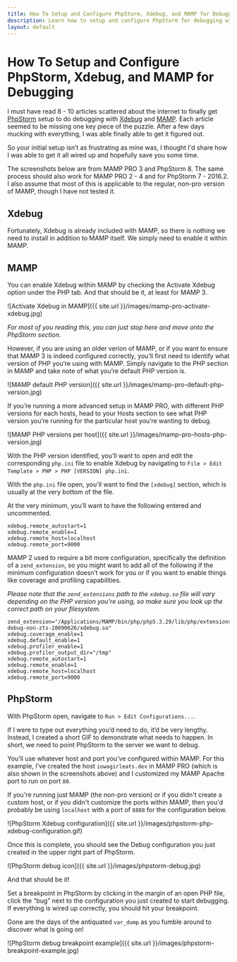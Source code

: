 ```yaml
---
title: How To Setup and Configure PhpStorm, Xdebug, and MAMP for Debugging
description: Learn how to setup and configure PhpStorm for debugging with MAMP and Xdebug.
layout: default
---
```


# How To Setup and Configure PhpStorm, Xdebug, and MAMP for Debugging

I must have read 8 - 10 articles scattered about the internet to finally get [PhpStorm](https://www.jetbrains.com/phpstorm/) setup to do debugging with [Xdebug](http://xdebug.org/) and [MAMP](http://www.mamp.info/). Each article seemed to be missing one key piece of the puzzle. After a few days mucking with everything, I was able finally able to get it figured out.

So your initial setup isn’t as frustrating as mine was, I thought I'd share how I was able to get it all wired up and hopefully save you some time.

The screenshots below are from MAMP PRO 3 and PhpStorm 8. The same process should also work for MAMP PRO 2 - 4 and for PhpStorm 7 - 2016.2. I also assume that most of this is applicable to the regular, non-pro version of MAMP, though I have not tested it.

## Xdebug

Fortunately, Xdebug is already included with MAMP, so there is nothing we need to install in addition to MAMP itself. We simply need to enable it within MAMP.

## MAMP

You can enable Xdebug within MAMP by checking the Activate Xdebug option under the PHP tab. And that should be it, at least for MAMP 3.

![Activate Xdebug in MAMP]({{ site.url }}/images/mamp-pro-activate-xdebug.jpg)

*For most of you reading this, you can just stop here and move onto the PhpStorm section.*

However, if you are using an older verion of MAMP, or if you want to ensure that MAMP 3 is indeed configured correctly, you’ll first need to identify what version of PHP you’re using with MAMP. Simply navigate to the PHP section in MAMP and take note of what you’re default PHP version is.

![MAMP default PHP version]({{ site.url }}/images/mamp-pro-default-php-version.jpg)

If you’re running a more advanced setup in MAMP PRO, with different PHP versions for each hosts, head to your Hosts section to see what PHP version you’re running for the particular host you’re wanting to debug.

![MAMP PHP versions per host]({{ site.url }}/images/mamp-pro-hosts-php-version.jpg)

With the PHP version identified, you’ll want to open and edit the corresponding `php.ini` file to enable Xdebug by navigating to `File > Edit Template > PHP > PHP [VERSION] php.ini`.

With the `php.ini` file open, you'll want to find the `[xdebug]` section, which is usually at the very bottom of the file.

At the very minimum, you’ll want to have the following entered and uncommented.

```
xdebug.remote_autostart=1
xdebug.remote_enable=1
xdebug.remote_host=localhost
xdebug.remote_port=9000
```

MAMP 2 used to require a bit more configuration, specifically the definition of a `zend_extension`, so you might want to add all of the following if the minimum configuration doesn’t work for you or if you want to enable things like coverage and profiling capabilities.

*Please note that the `zend_extensions` path to the `xdebug.so` file will vary depending on the PHP version you're using, so make sure you look up the correct path on your filesystem.*

```
zend_extension="/Applications/MAMP/bin/php/php5.3.29/lib/php/extensions/no-debug-non-zts-20090626/xdebug.so"
xdebug.coverage_enable=1
xdebug.default_enable=1
xdebug.profiler_enable=1
xdebug.profiler_output_dir="/tmp"
xdebug.remote_autostart=1
xdebug.remote_enable=1
xdebug.remote_host=localhost
xdebug.remote_port=9000
```

## PhpStorm

With PhpStorm open, navigate to `Run > Edit Configurations...`.

If I were to type out everything you’d need to do, it’d be very lengthy. Instead, I created a short GIF to demonstrate what needs to happen. In short, we need to point PhpStorm to the server we want to debug.

You’ll use whatever host and port you’ve configured within MAMP. For this example, I’ve created the host `iowagirleats.dev` in MAMP PRO (which is also shown in the screenshots above) and I customized my MAMP Apache port to run on port `80`.

If you're running just MAMP (the non-pro version) or if you didn't create a custom host, or if you didn't customize the ports within MAMP, then you'd probably be using `localhost` with a port of `8888` for the configuration below.

![PhpStorm Xdebug configuration]({{ site.url }}/images/phpstorm-php-xdebug-configuration.gif)

Once this is complete, you should see the Debug configuration you just created in the upper right part of PhpStorm.

![PhpStorm debug icon]({{ site.url }}/images/phpstorm-debug.jpg)

And that should be it!

Set a breakpoint in PhpStorm by clicking in the margin of an open PHP file, click the “bug” next to the configuration you just created to start debugging. If everything is wired up correctly, you should hit your breakpoint.

Gone are the days of the antiquated `var_dump` as you fumble around to discover what is going on!

![PhpStorm debug breakpoint example]({{ site.url }}/images/phpstorm-breakpoint-example.jpg)
